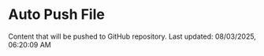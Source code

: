 # Auto Push File

Content that will be pushed to GitHub repository.
Last updated: 08/03/2025, 06:20:09 AM